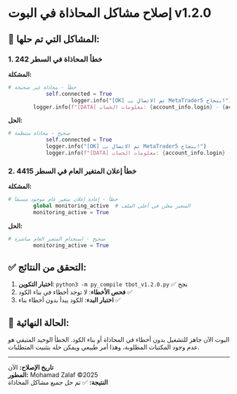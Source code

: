 # إصلاح مشاكل المحاذاة في البوت v1.2.0

## 🔧 المشاكل التي تم حلها:

### 1. خطأ المحاذاة في السطر 242
**المشكلة:**
```python
# خطأ - محاذاة غير صحيحة
            self.connected = True
                    logger.info("[OK] تم الاتصال بـ MetaTrader5 بنجاح!")
        logger.info(f"[DATA] معلومات الحساب: {account_info.login} - {account_info.server}")
```

**الحل:**
```python
# صحيح - محاذاة منتظمة
            self.connected = True
            logger.info("[OK] تم الاتصال بـ MetaTrader5 بنجاح!")
            logger.info(f"[DATA] معلومات الحساب: {account_info.login} - {account_info.server}")
```

### 2. خطأ إعلان المتغير العام في السطر 4415
**المشكلة:**
```python
# خطأ - إعادة إعلان متغير عام موجود مسبقاً
        global monitoring_active  # المتغير معلن في أعلى الملف
        monitoring_active = True
```

**الحل:**
```python
# صحيح - استخدام المتغير العام مباشرة
        monitoring_active = True
```

## ✅ التحقق من النتائج:

1. **اختبار التكوين**: `python3 -m py_compile tbot_v1.2.0.py` ✅ نجح
2. **فحص الأخطاء**: لا توجد أخطاء في بناء الكود ✅
3. **اختبار البدء**: الكود يبدأ بدون أخطاء بناء ✅

## 🎯 الحالة النهائية:

البوت الآن جاهز للتشغيل بدون أخطاء في المحاذاة أو بناء الكود. الخطأ الوحيد المتبقي هو عدم وجود المكتبات المطلوبة، وهذا أمر طبيعي ويمكن حله بتثبيت المتطلبات.

---
**تاريخ الإصلاح:** الآن  
**المطور:** Mohamad Zalaf ©️2025  
**النتيجة:** ✅ تم حل جميع مشاكل المحاذاة
